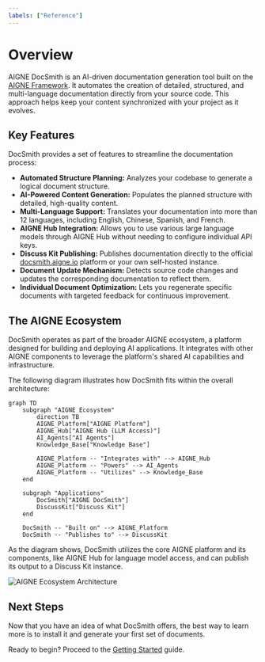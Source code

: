 ```yaml
---
labels: ["Reference"]
---
```


# Overview

AIGNE DocSmith is an AI-driven documentation generation tool built on the [AIGNE Framework](https://www.aigne.io/en/framework). It automates the creation of detailed, structured, and multi-language documentation directly from your source code. This approach helps keep your content synchronized with your project as it evolves.

## Key Features

DocSmith provides a set of features to streamline the documentation process:

- **Automated Structure Planning:** Analyzes your codebase to generate a logical document structure.
- **AI-Powered Content Generation:** Populates the planned structure with detailed, high-quality content.
- **Multi-Language Support:** Translates your documentation into more than 12 languages, including English, Chinese, Spanish, and French.
- **AIGNE Hub Integration:** Allows you to use various large language models through AIGNE Hub without needing to configure individual API keys.
- **Discuss Kit Publishing:** Publishes documentation directly to the official [docsmith.aigne.io](https://docsmith.aigne.io/app/) platform or your own self-hosted instance.
- **Document Update Mechanism:** Detects source code changes and updates the corresponding documentation to reflect them.
- **Individual Document Optimization:** Lets you regenerate specific documents with targeted feedback for continuous improvement.

## The AIGNE Ecosystem

DocSmith operates as part of the broader AIGNE ecosystem, a platform designed for building and deploying AI applications. It integrates with other AIGNE components to leverage the platform's shared AI capabilities and infrastructure.

The following diagram illustrates how DocSmith fits within the overall architecture:

```mermaid
graph TD
    subgraph "AIGNE Ecosystem"
        direction TB
        AIGNE_Platform["AIGNE Platform"]
        AIGNE_Hub["AIGNE Hub (LLM Access)"]
        AI_Agents["AI Agents"]
        Knowledge_Base["Knowledge Base"]

        AIGNE_Platform -- "Integrates with" --> AIGNE_Hub
        AIGNE_Platform -- "Powers" --> AI_Agents
        AIGNE_Platform -- "Utilizes" --> Knowledge_Base
    end

    subgraph "Applications"
        DocSmith["AIGNE DocSmith"]
        DiscussKit["Discuss Kit"]
    end

    DocSmith -- "Built on" --> AIGNE_Platform
    DocSmith -- "Publishes to" --> DiscussKit
```

As the diagram shows, DocSmith utilizes the core AIGNE platform and its components, like AIGNE Hub for language model access, and can publish its output to a Discuss Kit instance.

![AIGNE Ecosystem Architecture](https://docsmith.aigne.io/image-bin/uploads/def424c20bbdb3c77483894fe0e22819.png)

## Next Steps

Now that you have an idea of what DocSmith offers, the best way to learn more is to install it and generate your first set of documents.

Ready to begin? Proceed to the [Getting Started](./getting-started.md) guide.